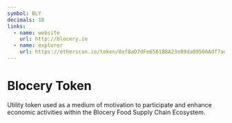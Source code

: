 ```yaml
---
symbol: BLY
decimals: 18
links:
  - name: website
    url: http://blocery.io
  - name: explorer
    url: https://etherscan.io/token/0xf8aD7dFe656188A23e89da09506Adf7ad9290D5d
---
```


# Blocery Token

Utility token used as a medium of motivation to participate and enhance economic activities within the Blocery Food Supply Chain Ecosystem.
